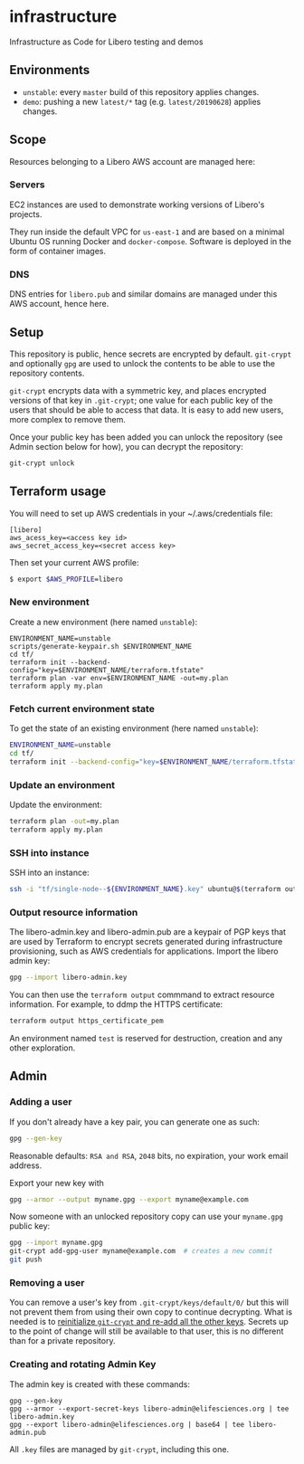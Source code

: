 # infrastructure
Infrastructure as Code for Libero testing and demos

## Environments

- `unstable`: every `master` build of this repository applies changes.
- `demo`: pushing a new `latest/*` tag (e.g. `latest/20190628`) applies changes.

## Scope

Resources belonging to a Libero AWS account are managed here:

### Servers

EC2 instances are used to demonstrate working versions of Libero's projects.

They run inside the default VPC for `us-east-1` and are based on a minimal Ubuntu OS running Docker and `docker-compose`. Software is deployed in the form of container images.

### DNS

DNS entries for `libero.pub` and similar domains are managed under this AWS account, hence here.

## Setup

This repository is public, hence secrets are encrypted by default. `git-crypt` and optionally `gpg` are used to unlock the contents to be able to use the repository contents.

`git-crypt` encrypts data with a symmetric key, and places encrypted versions of that key in `.git-crypt`; one value for each public key of the users that should be able to access that data. It is easy to add new users, more complex to remove them.

Once your public key has been added you can unlock the repository (see Admin section below for how), you can decrypt the repository:

```bash
git-crypt unlock
```

## Terraform usage

You will need to set up AWS credentials in your ~/.aws/credentials file:

```
[libero]
aws_acess_key=<access key id>
aws_secret_access_key=<secret access key>
```

Then set your current AWS profile:
```bash
$ export $AWS_PROFILE=libero
```

### New environment
Create a new environment (here named `unstable`):

```
ENVIRONMENT_NAME=unstable
scripts/generate-keypair.sh $ENVIRONMENT_NAME
cd tf/
terraform init --backend-config="key=$ENVIRONMENT_NAME/terraform.tfstate"
terraform plan -var env=$ENVIRONMENT_NAME -out=my.plan
terraform apply my.plan
```

### Fetch current environment state
To get the state of an existing environment (here named `unstable`):

```bash
ENVIRONMENT_NAME=unstable
cd tf/
terraform init --backend-config="key=$ENVIRONMENT_NAME/terraform.tfstate"
```

### Update an environment

Update the environment:

```bash
terraform plan -out=my.plan
terraform apply my.plan
```

### SSH into instance
SSH into an instance:

```bash
ssh -i "tf/single-node--${ENVIRONMENT_NAME}.key" ubuntu@$(terraform output single_node_ip)
```

### Output resource information

The libero-admin.key and libero-admin.pub are a keypair of PGP keys that are used by Terraform to encrypt secrets generated during infrastructure provisioning, such as AWS credentials for applications. Import the libero admin key:

```bash
gpg --import libero-admin.key
```

You can then use the `terraform output` commmand to extract resource information. For example, to ddmp the HTTPS certificate:

```bash
terraform output https_certificate_pem
```

An environment named `test` is reserved for destruction, creation and any other exploration.

## Admin

### Adding a user

If you don't already have a key pair, you can generate one as such:

```bash
gpg --gen-key
```

Reasonable defaults: `RSA and RSA`, `2048` bits, no expiration, your work email address.

Export your new key with

```bash
gpg --armor --output myname.gpg --export myname@example.com
```

Now someone with an unlocked repository copy can use your `myname.gpg` public key:

```bash
gpg --import myname.gpg
git-crypt add-gpg-user myname@example.com  # creates a new commit
git push
```

### Removing a user

You can remove a user's key from `.git-crypt/keys/default/0/` but this will not prevent them from using their own copy to continue decrypting. What is needed is to [reinitialize `git-crypt` and re-add all the other keys](https://gist.github.com/developerinlondon/6a853fe175178d4aacb0aa55a4cb09a1). Secrets up to the point of change will still be available to that user, this is no different than for a private repository.


### Creating and rotating Admin Key

The admin key is created with these commands:
```
gpg --gen-key
gpg --armor --export-secret-keys libero-admin@elifesciences.org | tee libero-admin.key
gpg --export libero-admin@elifesciences.org | base64 | tee libero-admin.pub
```

All `.key` files are managed by `git-crypt`, including this one.
